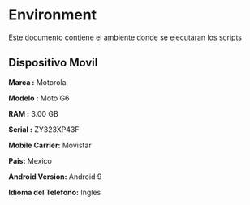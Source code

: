 # Environment

Este documento contiene el ambiente donde se ejecutaran los scripts

## Dispositivo Movil

**Marca :** Motorola

**Modelo :** Moto G6

**RAM :** 3.00 GB

**Serial :** ZY323XP43F

**Mobile Carrier:** Movistar

**Pais:** Mexico

**Android Version:** Android 9

**Idioma del Telefono:** Ingles